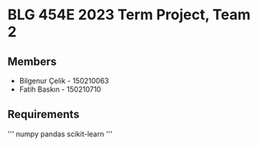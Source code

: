 # BLG 454E 2023 Term Project, Team 2

## Members
* Bilgenur Çelik - 150210063
* Fatih Baskın - 150210710

## Requirements
'''
numpy
pandas
scikit-learn
'''
